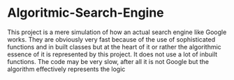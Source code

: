 # Algoritmic-Search-Engine
This project is a mere simulation of how an actual search engine like Google works. They are obviously very fast because of the use of sophisticated functions and in built classes but at the heart of it or rather the algorithmic essence of it is represented by this project. It does not use a lot of inbuilt functions. The code may be very slow, after all it is not Google but the algorithm effectively represents the logic
